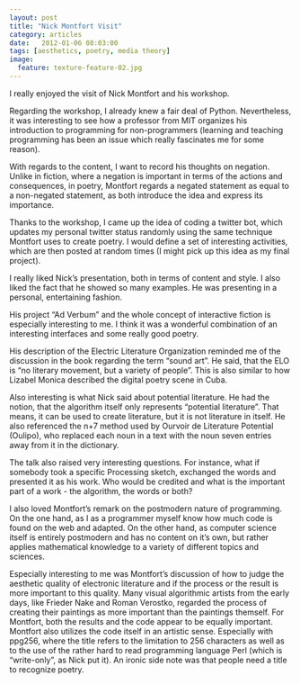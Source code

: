 ```yaml
---
layout: post
title: "Nick Montfort Visit"
category: articles
date:   2012-01-06 08:03:00
tags: [aesthetics, poetry, media theory]
image:
  feature: texture-feature-02.jpg
---
```


I really enjoyed the visit of Nick Montfort and his workshop.

Regarding the workshop, I already knew a fair deal of Python. Nevertheless, it was interesting to see how a professor from MIT organizes his introduction to programming for non-programmers (learning and teaching programming has been an issue which really fascinates me for some reason). 

With regards to the content, I want to record his thoughts on negation. Unlike in fiction, where a negation is important in terms of the actions and consequences, in poetry, Montfort regards a negated statement as equal to a non-negated statement, as both introduce the idea and express its importance. 

Thanks to the workshop, I came up the idea of coding a twitter bot, which updates my personal twitter status randomly using the same technique Montfort uses to create poetry. I would define a set of interesting activities, which are then posted at random times (I might pick up this idea as my final project).

I really liked Nick’s presentation, both in terms of content and style. I also liked the fact that he showed so many examples. He was presenting in a personal, entertaining fashion.

His project “Ad Verbum” and the whole concept of interactive fiction is especially interesting to me. I think it was a wonderful combination of an interesting interfaces and some really good poetry. 

His description of the Electric Literature Organization reminded me of the discussion in the book regarding the term “sound art”. He said, that the ELO is “no literary movement, but a variety of people”. This is also similar to how Lizabel Monica described the digital poetry scene in Cuba.

Also interesting is what Nick said about potential literature. He had the notion, that the algorithm itself only represents “potential literature”. That means, it can be used to create literature, but it is not literature in itself. He also referenced the n+7 method used by Ourvoir de Literature Potential (Oulipo), who replaced each noun in a text with the noun seven entries away from it in the dictionary.

The talk also raised very interesting questions. For instance, what if somebody took a specific Processing sketch, exchanged the words and presented it as his work. Who would be credited and what is the important part of a work - the algorithm, the words or both?

I also loved Montfort’s remark on the postmodern nature of programming. On the one hand, as I as a programmer myself know how much code is found on the web and adapted. On the other hand, as computer science itself is entirely postmodern and has no content on it’s own, but rather applies mathematical knowledge to a variety of different topics and sciences.

Especially interesting to me was Montfort’s discussion of how to judge the aesthetic quality of electronic literature and if the process or the result is more important to this quality. Many visual algorithmic artists from the early days, like Frieder Nake and Roman Verostko, regarded the process of creating their paintings as more important than the paintings themself. For Montfort, both the results and the code appear to be equally important. 
Montfort also utilizes the code itself in an artistic sense. Especially with ppg256, where the title refers to the limitation to 256 characters as well as to the use of the rather hard to read programming language Perl (which is “write-only”, as Nick put it).
An ironic side note was that people need a title to recognize poetry.
